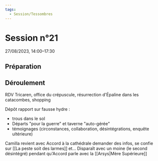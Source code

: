 ```yaml
---
tags:
  - Session/Tessombres
---
```

# Session n°21
27/08/2023, 14:00–17:30

## Préparation

## Déroulement

RDV Tricaren, office du crépuscule, résurrection d'Épaline dans les catacombes, shopping

Dépôt rapport sur fausse hydre :
- trous dans le sol
- Départs "pour la guerre" et taverne "auto-gérée"
- témoignages (circonstances, collaboration, désintégrations, enquête ultérieure)

Camilla revient avec Accord à la cathédrale demander des infos, se confie sur [[La peste soit des larmes]] et... Disparaît avec un moine (le second désintégré) pendant qu'Accord parle avec la [[Arsys|Mère Supérieure]]